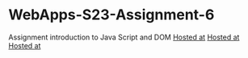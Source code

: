 
# WebApps-S23-Assignment-6
Assignment introduction to Java Script and DOM
[Hosted at](https://44-563-web-apps-s23.github.io/44563-webapps-s23-assignment6-Likhithanwmsu/painter.html)
[Hosted at](https://44-563-web-apps-s23.github.io/44563-webapps-s23-assignment6-Likhithanwmsu/conversions.html)
[Hosted at](https://44-563-web-apps-s23.github.io/44563-webapps-s23-assignment6-Likhithanwmsu/candy.html)